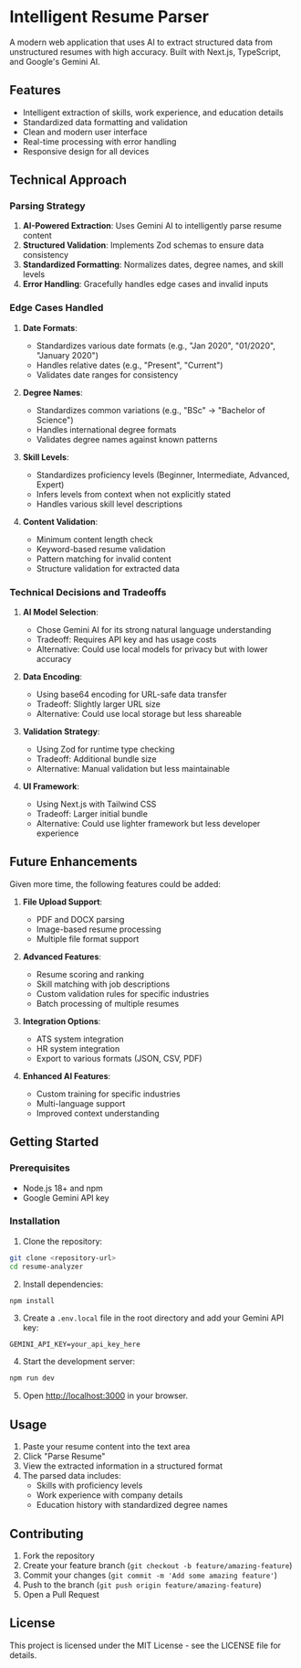 # Intelligent Resume Parser

A modern web application that uses AI to extract structured data from unstructured resumes with high accuracy. Built with Next.js, TypeScript, and Google's Gemini AI.

## Features

- Intelligent extraction of skills, work experience, and education details
- Standardized data formatting and validation
- Clean and modern user interface
- Real-time processing with error handling
- Responsive design for all devices

## Technical Approach

### Parsing Strategy
1. **AI-Powered Extraction**: Uses Gemini AI to intelligently parse resume content
2. **Structured Validation**: Implements Zod schemas to ensure data consistency
3. **Standardized Formatting**: Normalizes dates, degree names, and skill levels
4. **Error Handling**: Gracefully handles edge cases and invalid inputs

### Edge Cases Handled
1. **Date Formats**:
   - Standardizes various date formats (e.g., "Jan 2020", "01/2020", "January 2020")
   - Handles relative dates (e.g., "Present", "Current")
   - Validates date ranges for consistency

2. **Degree Names**:
   - Standardizes common variations (e.g., "BSc" → "Bachelor of Science")
   - Handles international degree formats
   - Validates degree names against known patterns

3. **Skill Levels**:
   - Standardizes proficiency levels (Beginner, Intermediate, Advanced, Expert)
   - Infers levels from context when not explicitly stated
   - Handles various skill level descriptions

4. **Content Validation**:
   - Minimum content length check
   - Keyword-based resume validation
   - Pattern matching for invalid content
   - Structure validation for extracted data

### Technical Decisions and Tradeoffs

1. **AI Model Selection**:
   - Chose Gemini AI for its strong natural language understanding
   - Tradeoff: Requires API key and has usage costs
   - Alternative: Could use local models for privacy but with lower accuracy

2. **Data Encoding**:
   - Using base64 encoding for URL-safe data transfer
   - Tradeoff: Slightly larger URL size
   - Alternative: Could use local storage but less shareable

3. **Validation Strategy**:
   - Using Zod for runtime type checking
   - Tradeoff: Additional bundle size
   - Alternative: Manual validation but less maintainable

4. **UI Framework**:
   - Using Next.js with Tailwind CSS
   - Tradeoff: Larger initial bundle
   - Alternative: Could use lighter framework but less developer experience

## Future Enhancements

Given more time, the following features could be added:
1. **File Upload Support**:
   - PDF and DOCX parsing
   - Image-based resume processing
   - Multiple file format support

2. **Advanced Features**:
   - Resume scoring and ranking
   - Skill matching with job descriptions
   - Custom validation rules for specific industries
   - Batch processing of multiple resumes

3. **Integration Options**:
   - ATS system integration
   - HR system integration
   - Export to various formats (JSON, CSV, PDF)

4. **Enhanced AI Features**:
   - Custom training for specific industries
   - Multi-language support
   - Improved context understanding

## Getting Started

### Prerequisites
- Node.js 18+ and npm
- Google Gemini API key

### Installation

1. Clone the repository:
```bash
git clone <repository-url>
cd resume-analyzer
```

2. Install dependencies:
```bash
npm install
```

3. Create a `.env.local` file in the root directory and add your Gemini API key:
```
GEMINI_API_KEY=your_api_key_here
```

4. Start the development server:
```bash
npm run dev
```

5. Open [http://localhost:3000](http://localhost:3000) in your browser.

## Usage

1. Paste your resume content into the text area
2. Click "Parse Resume"
3. View the extracted information in a structured format
4. The parsed data includes:
   - Skills with proficiency levels
   - Work experience with company details
   - Education history with standardized degree names

## Contributing

1. Fork the repository
2. Create your feature branch (`git checkout -b feature/amazing-feature`)
3. Commit your changes (`git commit -m 'Add some amazing feature'`)
4. Push to the branch (`git push origin feature/amazing-feature`)
5. Open a Pull Request

## License

This project is licensed under the MIT License - see the LICENSE file for details.
